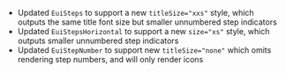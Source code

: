 - Updated `EuiSteps` to support a new `titleSize="xxs"` style, which outputs the same title font size but smaller unnumbered step indicators
- Updated `EuiStepsHorizontal` to support a new `size="xs"` style, which outputs smaller unnumbered step indicators
- Updated `EuiStepNumber` to support new `titleSize="none"` which omits rendering step numbers, and will only render icons